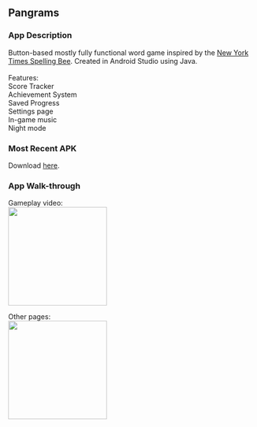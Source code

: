 ## Pangrams

### App Description
Button-based mostly fully functional word game inspired by the <a href = "https://www.nytimes.com/puzzles/spelling-bee">New York Times Spelling Bee</a>. Created in Android Studio using Java. 
<br><br>Features: <br>Score Tracker<br>Achievement System<br>Saved Progress<br>
Settings page<br>In-game music<br>Night mode

### Most Recent APK
Download <a href = "https://github.com/lo-maxwell/PangramsGame/blob/master/app-debug.apk">here</a>.

### App Walk-through

Gameplay video:<br>
<img src="https://recordit.co/cMS5DtHyxn.gif" width=200><br>

Other pages:<br>
<img src="https://recordit.co/1p5cK89RsA.gif" width=200><br>
